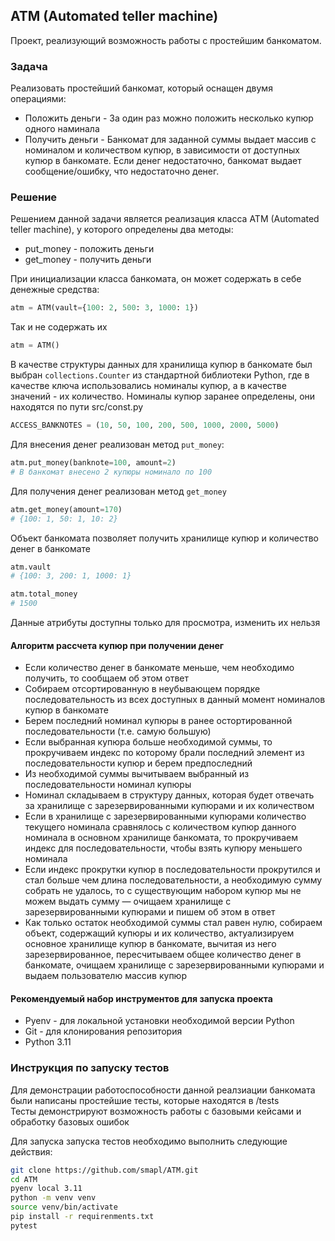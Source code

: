 ## ATM (Automated teller machine)
Проект, реализующий возможность работы с простейшим банкоматом.  

### Задача
Реализовать простейший банкомат, который оснащен двумя операциями: 
- Положить деньги - За один раз можно положить несколько купюр одного наминала
- Получить деньги - Банкомат для заданной суммы выдает массив с номиналом и количеством купюр, в зависимости от доступных купюр в банкомате. Если денег недостаточно, банкомат выдает сообщение/ошибку, что недостаточно денег.

### Решение
Решением данной задачи является реализация класса ATM (Automated teller machine), у которого определены два методы: 
- put_money - положить деньги
- get_money - получить деньги

При инициализации класса банкомата, он может содержать в себе денежные средства:
```python
atm = ATM(vault={100: 2, 500: 3, 1000: 1})
```
Так и не содержать их
```python
atm = ATM()
```

В качестве структуры данных для хранилища купюр в банкомате был выбран `collections.Counter` из стандартной библиотеки Python, где в качестве ключа использовались номиналы купюр, а в качестве значений - их количество. 
Номиналы купюр заранее определены, они находятся по пути src/const.py
```python
ACCESS_BANKNOTES = (10, 50, 100, 200, 500, 1000, 2000, 5000)
```

Для внесения денег реализован метод `put_money`: 
```python
atm.put_money(banknote=100, amount=2)
# В банкомат внесено 2 купюры номинало по 100
```

Для  получения денег реализован метод `get_money`
```python
atm.get_money(amount=170)
# {100: 1, 50: 1, 10: 2}
```

Объект банкомата позволяет получить хранилище купюр и количество денег в банкомате
```python
atm.vault
# {100: 3, 200: 1, 1000: 1}

atm.total_money
# 1500
```
Данные атрибуты доступны только для просмотра, изменить их нельзя

#### Алгоритм рассчета купюр при получении денег
- Если количество денег в банкомате меньше, чем необходимо получить, то сообщаем об этом ответ
- Собираем отсортированную в неубывающем порядке последовательность из всех доступных в данный момент номиналов купюр в банкомате
- Берем последний номинал купюры в ранее остортированной последовательности (т.е. самую большую)
- Если выбранная купюра больше необходимой суммы, то прокручиваем индекс по которому брали последний элемент из последовательности купюр и берем предпоследний
- Из необходимой суммы вычитываем выбранный из последовательности номинал купюры
- Номинал складываем в структуру данных, которая будет отвечать за хранилище с зарезервированными купюрами и их количеством
- Если в хранилище с зарезервированными купюрами количество текущего номинала сравнялось с количеством купюр данного номинала в основном хранилище банкомата, то прокручиваем индекс для последовательности, чтобы взять купюру меньшего номинала
- Если индекс прокрутки купюр в последовательности прокрутился и стал больше чем длина последовательности, а необходимую сумму собрать не удалось, то с существующим набором купюр мы не можем выдать сумму — очищаем хранилище с зарезервированными купюрами и пишем об этом в ответ
- Как только остаток необходимой суммы стал равен нулю, собираем объект, содержащий купюры и их количество, актуализируем основное хранилище купюр в банкомате, вычитая из него зарезервированное, пересчитываем общее количество денег в банкомате, очищаем хранилище с зарезервированными купюрами и выдаем пользователю массив купюр

#### Рекомендуемый набор инструментов для запуска проекта
- Pyenv - для локальной установки необходимой версии Python
- Git - для клонирования репозитория
- Python 3.11

### Инструкция по запуску тестов
Для демонстрации работоспособности данной реалзиации банкомата были написаны простейшие тесты, которые находятся в /tests  
Тесты демонстрируют возможность работы с базовыми кейсами и обработку базовых ошибок

Для запуска запуска тестов необходимо выполнить следующие действия: 
```bash
git clone https://github.com/smapl/ATM.git
cd ATM
pyenv local 3.11
python -m venv venv 
source venv/bin/activate
pip install -r requirenments.txt
pytest
```
